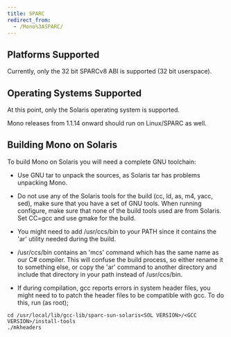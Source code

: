 ```yaml
---
title: SPARC
redirect_from:
  - /Mono%3ASPARC/
---
```


Platforms Supported
-------------------

Currently, only the 32 bit SPARCv8 ABI is supported (32 bit userspace).

Operating Systems Supported
---------------------------

At this point, only the Solaris operating system is supported.

Mono releases from 1.1.14 onward should run on Linux/SPARC as well.

Building Mono on Solaris
------------------------

To build Mono on Solaris you will need a complete GNU toolchain:

-   Use GNU tar to unpack the sources, as Solaris tar has problems unpacking Mono.

-   Do not use any of the Solaris tools for the build (cc, ld, as, m4, yacc, sed), make sure that you have a set of GNU tools. When running configure, make sure that none of the build tools used are from Solaris. Set CC=gcc and use gmake for the build.

-   You might need to add /usr/ccs/bin to your PATH since it contains the 'ar' utility needed during the build.

-   /usr/ccs/bin contains an 'mcs' command which has the same name as our C# compiler. This will confuse the build process, so either rename it to something else, or copy the 'ar' command to another directory and include that directory in your path instead of /usr/ccs/bin.

-   If during compilation, gcc reports errors in system header files, you might need to to patch the header files to be compatible with gcc. To do this, run (as root);

<!-- -->

    cd /usr/local/lib/gcc-lib/sparc-sun-solaris<SOL VERSION>/<GCC VERSION>/install-tools
    ./mkheaders
